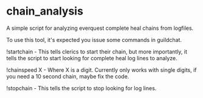 # chain_analysis
A simple script for analyzing everquest complete heal chains from logfiles.

To use this tool, it's expected you issue some commands in guildchat.

!startchain - This tells clerics to start their chain, but more importantly, it 
tells the script to start looking for complete heal log lines to analyze.

!chainspeed X - Where X is a digit. Currently only works with single digits, if 
you need a 10 second chain, maybe fix the code.

!stopchain - This tells the script to stop looking for log lines.
